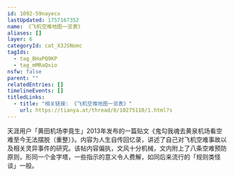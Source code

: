 ```yaml
---
id: 1092-59nayecx
lastUpdated: 1757167352
name: 《飞机空难地图一览表》
aliases: []
layer: 6
categoryId: cat_X3JSNomc
tagIds:
  - tag_BHaPQ9KP
  - tag_mMRaQxio
nsfw: false
parent: ""
relatedEntries: []
timelineEvents: []
titledLinks:
  - title: "相关链接: 《飞机空难地图一览表》"
    url: https://tianya.at/thread/0/10275110/1.html?s
---
```


天涯用户「黄田机场李竟生」2013年发布的一篇贴文《鬼勾我魂去黄泉机场看空难至今无法摆脱（重整）》。内容为人生自传回忆录，讲述了自己对飞机空难事故以及相关灵异事件的研究。该帖内容偏执，文风十分机械，文内附上了八条空难预防原则，形同一个金字塔，一些指示的意义令人费解，如同后来流行的「规则类怪谈」一般。